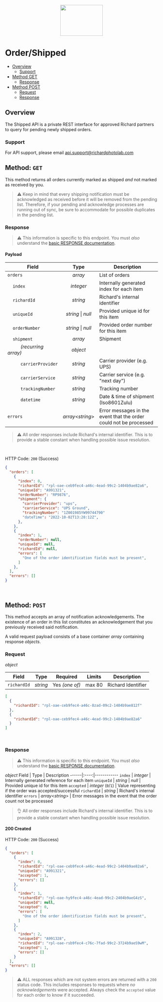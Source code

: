 <p align="center">
  <img width="140" height="102" src="https://gfs-na.richardphotolab.com/img/logo/rpl-logo.png">
</p>

# Order/Shipped

- [Overview](#overview)
  - [Support](#support)
- [Method GET](#method-get)
  - [Response](#response)
- [Method POST](#method-post)
  - [Request](#request)
  - [Response](#response-1)

## Overview

The Shipped API is a private REST interface for approved Richard partners to query for pending newly shipped orders.

### Support

For API support, please email api.support@richardphotolab.com

## Method: `GET`

This method returns all orders currently marked as shipped _and_ not marked as received by you.
> :warning: Keep in mind that every shipping notification must be acknowledged as received before it will be removed from the pending list. Therefore, if your pending and acknowledge processes are running out of sync, be sure to accommodate for possible duplicates in the pending list.

### Response

> :warning: This information is specific to this endpoint. You must *_also_* understand the [basic RESPONSE documentation](../RESPONSE.md).

#### Payload

| Field | Type | Description |
| ----- |:----:|-------------|
| `orders` | _array_ | List of orders |
| &nbsp;&nbsp;&nbsp;&nbsp;`index` | _integer_ | Internally generated index for each item |
| &nbsp;&nbsp;&nbsp;&nbsp;`richardId` | _string_ | Richard's internal identifier |
| &nbsp;&nbsp;&nbsp;&nbsp;`uniqueId` | _string_ \| _null_ | Provided unique id for this item |
| &nbsp;&nbsp;&nbsp;&nbsp;`orderNumber` | _string_ \| _null_ | Provided order number for this item |
| &nbsp;&nbsp;&nbsp;&nbsp;`shipment` | _array_ | Shipment |
| &nbsp;&nbsp;&nbsp;&nbsp;&nbsp;&nbsp;&nbsp;&nbsp;&nbsp;&nbsp;_(recurring array)_  | _object_  |   |
| &nbsp;&nbsp;&nbsp;&nbsp;&nbsp;&nbsp;&nbsp;&nbsp;&nbsp;&nbsp;`carrierProvider`    	   | _string_  | Carrier provider (e.g. UPS)    |
| &nbsp;&nbsp;&nbsp;&nbsp;&nbsp;&nbsp;&nbsp;&nbsp;&nbsp;&nbsp;`carrierService`    	   | _string_  | Carrier service (e.g. "next day")    |
| &nbsp;&nbsp;&nbsp;&nbsp;&nbsp;&nbsp;&nbsp;&nbsp;&nbsp;&nbsp;`trackingNumber`     | _string_  | Tracking number |
| &nbsp;&nbsp;&nbsp;&nbsp;&nbsp;&nbsp;&nbsp;&nbsp;&nbsp;&nbsp;`datetime`           | _string_  | Date & time of shipment (Iso8601Zulu) |
| `errors` | _array_<_string_> | Error messages in the event that the order could not be processed

> :warning: All order responses include Richard's internal identifier. This is to provide a stable constant when handling possible issue resolution.

<br/>

HTTP Code: `200` (Success)

```JSON
{
  "orders": [
	{
      "index": 0,
      "richardId": "rpl-oae-ceb9fec4-a46c-4ead-99c2-1404b9ae82a6",
      "uniqueId": "A991321",
      "orderNumber": "RP9876",
	  "shipment": {
		"carrierProvider": "ups",
		"carrierService": "UPS Ground",
		"trackingNumber": "1Z001985YW99744790"
		"dateTime": "2022-10-02T13:28:12Z",
	  },
    },
    {
      "index": 1,
      "orderNumber": null,
      "uniqueId": null,
      "richardId": null,
      "errors": [    
	    "One of the order identification fields must be present",    
      ]
    },
  ],
  "errors": []
}
```
<br/>

## Method: `POST`

This method accepts an array of notification acknowledgements. The existence of an order in this list constitutes an acknowledgement that you previously received said notification.

A valid request payload consists of a base container _array_ containing response _objects_.

### Request

_object_

| Field             |   Type    | Required | Limits  | Description           |
| ----------------- | :-------: | :------: | :-----: | --------------------- |
| `richardId`       | _string_  |    Yes _(one of)_    | max 80  | Richard Identifier     |


```JSON
[
  {
	"richardId": "rpl-oae-ceb9fec4-a46c-8zad-09c2-1404b9ae812f"
  },
  {
	"richardId": "rpl-oae-ceb9fec4-a46c-4ead-99c2-1404b9ae82a6"
  }
]
```
<br/>

### Response

> :warning: This information is specific to this endpoint. You must *_also_* understand the [basic RESPONSE documentation](../RESPONSE.md).

_object_
Field | Type | Description
------|:----:|------------
`index` | _integer_ | Internally generated reference for each item
`uniqueId` | _string_ \| _null_ | Provided unique id for this item
`accepted` | _integer_ (`0`/`1`) | Value representing if the order was accepted/successful
`richardId` | _string_ | Richard's internal identifier
`errors` | _array_<_string_> | Error messages in the event that the order count not be processed

> :ok_hand: All order responses include Richard's internal identifier. This is to provide a stable constant when handling possible issue resolution.

#### 200 Created

HTTP Code: `200` (Success)

```JSON
{
  "orders": [
    {
      "index": 0,
      "richardId": "rpl-oae-ceb9fec4-a46c-4ead-99c2-1404b9ae82a6",
      "uniqueId": "A991321",
      "accepted": 1,
      "errors": []
    },
    {
      "index": 1,
      "richardId": "rpl-oae-hy9fec4-a46c-4ead-99c2-2404b9aeG4zS",
      "uniqueId": null,
      "accepted": 0,
      "errors": [    
	    "One of the order identification fields must be present",    
      ]
    },
    {
      "index": 2,
      "uniqueId": "A991328",
      "richardId": "rpl-oae-rsb9fec4-c76c-7fad-99c2-3724b9aeS9wM",
      "accepted": 1,
      "errors": []
    }
  ],
  "errors": []
}
```

> :warning: ALL responses which are not system errors are returned with a `200` status code. This includes responses to requests where _no acknowledgements_ were accepted. Always check the `accepted` value for each order to know if it succeeded.
